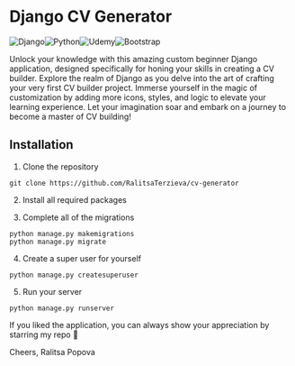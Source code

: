 # Django CV Generator

![Django](https://img.shields.io/badge/django-%23092E20.svg?style=for-the-badge&logo=django&logoColor=white)![Python](https://img.shields.io/badge/python-3670A0?style=for-the-badge&logo=python&logoColor=ffdd54)![Udemy](https://img.shields.io/badge/Udemy-A435F0?style=for-the-badge&logo=Udemy&logoColor=white)![Bootstrap](https://img.shields.io/badge/bootstrap-%23563D7C.svg?style=for-the-badge&logo=bootstrap&logoColor=white)


Unlock your knowledge with this amazing custom beginner Django application, designed specifically for honing your skills in creating a CV builder. Explore the realm of Django as you delve into the art of crafting your very first CV builder project. Immerse yourself in the magic of customization by adding more icons, styles, and logic to elevate your learning experience. Let your imagination soar and embark on a journey to become a master of CV building!

## Installation

1. Clone the repository

```
git clone https://github.com/RalitsaTerzieva/cv-generator
``` 

2. Install all required packages

3. Complete all of the migrations

```
python manage.py makemigrations
python manage.py migrate
```

4. Create a super user for yourself

```
python manage.py createsuperuser
```

5. Run your server

```
python manage.py runserver
```

If you liked the application, you can always show your appreciation by starring my repo 💫

Cheers, Ralitsa Popova
